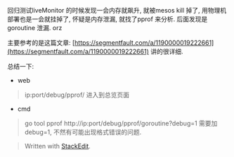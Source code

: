 回归测试liveMonitor 的时候发现一会内存就飙升, 就被mesos kill 掉了, 用物理机部署也是一会就挂掉了, 怀疑是内存泄漏, 就找了pprof 来分析. 后面发现是goroutine 泄漏. orz

主要参考的是这篇文章: [https://segmentfault.com/a/1190000019222661](https://segmentfault.com/a/1190000019222661)
讲的很详细. 

总结一下: 
* web 
> ip:port/debug/pprof/ 进入到总览页面

* cmd
> go tool pprof http://ip:port/debug/pprof/goroutine?debug=1 需要加 debug=1, 不然有可能出现格式错误的问题. 

> Written with [StackEdit](https://stackedit.io/).
<!--stackedit_data:
eyJoaXN0b3J5IjpbNzgxMjE1MDY5XX0=
-->